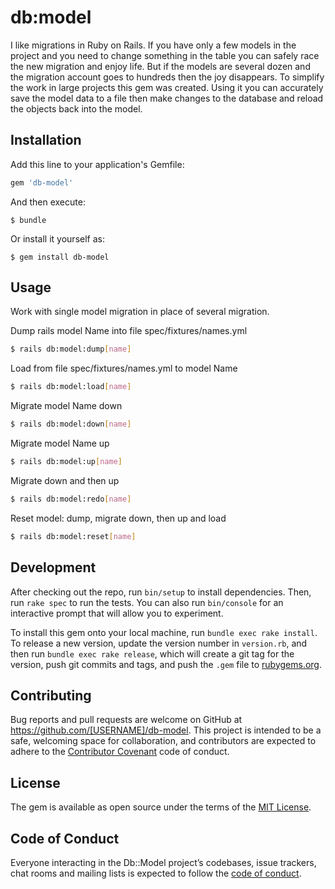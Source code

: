 # db:model

I like migrations in Ruby on Rails. If you have only a few models in the project and you need to change something in the table you can safely race the new migration and enjoy life. But if the models are several dozen and the migration account goes to hundreds then the joy disappears.
To simplify the work in large projects this gem was created. Using it you can accurately save the model data to a file then make changes to the database and reload the objects back into the model.

## Installation

Add this line to your application's Gemfile:

```ruby
gem 'db-model'
```

And then execute:

    $ bundle

Or install it yourself as:

    $ gem install db-model

## Usage

Work with single model migration in place of several migration.

Dump rails model Name into file spec/fixtures/names.yml  
```bash
$ rails db:model:dump[name]
```
Load from file spec/fixtures/names.yml to model Name 
```bash
$ rails db:model:load[name]
```
Migrate model Name down 
```bash
$ rails db:model:down[name]
```
Migrate model Name up 
```bash
$ rails db:model:up[name]
```
Migrate down and then up 
```bash
$ rails db:model:redo[name]
```
Reset model: dump, migrate down, then up and load 
```bash
$ rails db:model:reset[name]
```

## Development

After checking out the repo, run `bin/setup` to install dependencies. Then, run `rake spec` to run the tests. You can also run `bin/console` for an interactive prompt that will allow you to experiment.

To install this gem onto your local machine, run `bundle exec rake install`. To release a new version, update the version number in `version.rb`, and then run `bundle exec rake release`, which will create a git tag for the version, push git commits and tags, and push the `.gem` file to [rubygems.org](https://rubygems.org).

## Contributing

Bug reports and pull requests are welcome on GitHub at https://github.com/[USERNAME]/db-model. This project is intended to be a safe, welcoming space for collaboration, and contributors are expected to adhere to the [Contributor Covenant](http://contributor-covenant.org) code of conduct.

## License

The gem is available as open source under the terms of the [MIT License](http://opensource.org/licenses/MIT).

## Code of Conduct

Everyone interacting in the Db::Model project’s codebases, issue trackers, chat rooms and mailing lists is expected to follow the [code of conduct](https://github.com/[USERNAME]/db-model/blob/master/CODE_OF_CONDUCT.md).
